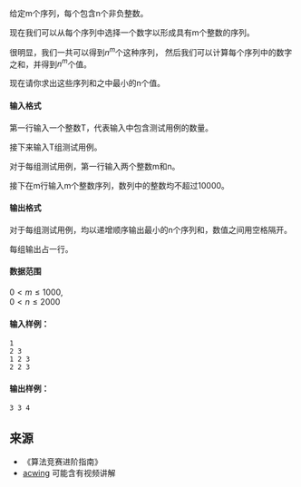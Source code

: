 给定m个序列，每个包含n个非负整数。

现在我们可以从每个序列中选择一个数字以形成具有m个整数的序列。

很明显，我们一共可以得到$n^m$个这种序列， 然后我们可以计算每个序列中的数字之和，并得到$n^m$个值。

现在请你求出这些序列和之中最小的n个值。

#### 输入格式

第一行输入一个整数T，代表输入中包含测试用例的数量。

接下来输入T组测试用例。

对于每组测试用例，第一行输入两个整数m和n。

接下在m行输入m个整数序列，数列中的整数均不超过10000。

#### 输出格式

对于每组测试用例，均以递增顺序输出最小的n个序列和，数值之间用空格隔开。

每组输出占一行。

#### 数据范围

$0 < m \le 1000$,  
$0 < n \le 2000$

#### 输入样例：

```
1
2 3
1 2 3
2 2 3
```

#### 输出样例：

```
3 3 4
```

## 来源 
- 《算法竞赛进阶指南》
- [acwing](https://www.acwing.com/problem/content/148/) 可能含有视频讲解